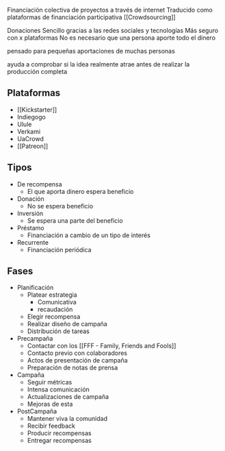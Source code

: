 Financiación colectiva de proyectos a través de internet 
Traducido como plataformas de financiación participativa
[[Crowdsourcing]]

Donaciones
Sencillo gracias a las redes sociales y tecnologías
Más seguro con x plataformas
No es necesario que una persona aporte todo el dinero 

pensado para 
pequeñas aportaciones de 
muchas personas

ayuda a comprobar
si la idea realmente atrae
antes de realizar la producción completa

## Plataformas
- [[Kickstarter]]
- Indiegogo
- Ulule
- Verkami
- UaCrowd
- [[Patreon]]

## Tipos

- De recompensa 
	- El que aporta dinero espera beneficio
- Donación 
	- No se espera beneficio
- Inversión
	- Se espera una parte del beneficio
- Préstamo
	- Financiación a cambio de un tipo de interés
- Recurrente
	- Financiación periódica

## Fases

- Planificación 
	- Platear estrategia
		- Comunicativa
		- recaudación
	- Elegir recompensa
	- Realizar diseño de campaña
	- Distribución de tareas
- Precampaña
	- Contactar con los [[FFF - Family, Friends and Fools]]
	- Contacto previo con colaboradores
	- Actos de presentación de campaña
	- Preparación de notas de prensa
- Campaña
	- Seguir métricas
	- Intensa comunicación 
	- Actualizaciones de campaña
	- Mejoras de esta
- PostCampaña
	- Mantener viva la comunidad
	- Recibir feedback 
	- Producir recompensas
	- Entregar recompensas